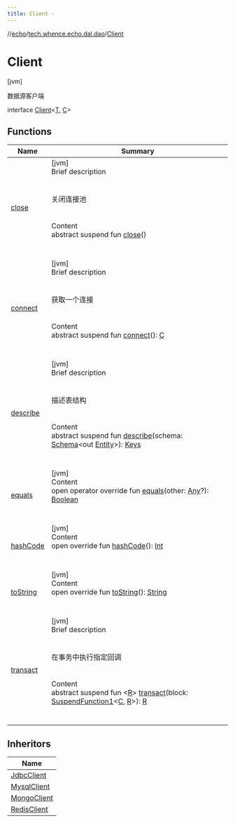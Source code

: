 ```yaml
---
title: Client -
---
```

//[echo](../../index.md)/[tech.whence.echo.dal.dao](../index.md)/[Client](index.md)



# Client  
 [jvm] 

数据源客户端

interface [Client](index.md)<[T](index.md), [C](index.md)>   


## Functions  
  
|  Name|  Summary| 
|---|---|
| [close](close.md)| [jvm]  <br>Brief description  <br><br><br>关闭连接池<br><br>  <br>Content  <br>abstract suspend fun [close](close.md)()  <br><br><br>
| [connect](connect.md)| [jvm]  <br>Brief description  <br><br><br>获取一个连接<br><br>  <br>Content  <br>abstract suspend fun [connect](connect.md)(): [C](index.md)  <br><br><br>
| [describe](describe.md)| [jvm]  <br>Brief description  <br><br><br>描述表结构<br><br>  <br>Content  <br>abstract suspend fun [describe](describe.md)(schema: [Schema](../../tech.whence.echo.dal.schema/-schema/index.md)<out [Entity](../../tech.whence.echo.dal.entity/-entity/index.md)>): [Keys](../../tech.whence.echo.dal.schema.key/-keys/index.md)  <br><br><br>
| [equals](../../tech.whence.echo.webclient.response.exception/-response-unrecognized-exception/index.md#kotlin/Any/equals/#kotlin.Any?/PointingToDeclaration/)| [jvm]  <br>Content  <br>open operator override fun [equals](../../tech.whence.echo.webclient.response.exception/-response-unrecognized-exception/index.md#kotlin/Any/equals/#kotlin.Any?/PointingToDeclaration/)(other: [Any](https://kotlinlang.org/api/latest/jvm/stdlib/kotlin/-any/index.html)?): [Boolean](https://kotlinlang.org/api/latest/jvm/stdlib/kotlin/-boolean/index.html)  <br><br><br>
| [hashCode](../../tech.whence.echo.webclient.response.exception/-response-unrecognized-exception/index.md#kotlin/Any/hashCode/#/PointingToDeclaration/)| [jvm]  <br>Content  <br>open override fun [hashCode](../../tech.whence.echo.webclient.response.exception/-response-unrecognized-exception/index.md#kotlin/Any/hashCode/#/PointingToDeclaration/)(): [Int](https://kotlinlang.org/api/latest/jvm/stdlib/kotlin/-int/index.html)  <br><br><br>
| [toString](../../tech.whence.echo.webclient.response.exception/-response-unrecognized-exception/index.md#kotlin/Any/toString/#/PointingToDeclaration/)| [jvm]  <br>Content  <br>open override fun [toString](../../tech.whence.echo.webclient.response.exception/-response-unrecognized-exception/index.md#kotlin/Any/toString/#/PointingToDeclaration/)(): [String](https://kotlinlang.org/api/latest/jvm/stdlib/kotlin/-string/index.html)  <br><br><br>
| [transact](transact.md)| [jvm]  <br>Brief description  <br><br><br>在事务中执行指定回调<br><br>  <br>Content  <br>abstract suspend fun <[R](transact.md)> [transact](transact.md)(block: [SuspendFunction1](https://kotlinlang.org/api/latest/jvm/stdlib/kotlin.coroutines/-suspend-function1/index.html)<[C](index.md), [R](transact.md)>): [R](transact.md)  <br><br><br>


## Inheritors  
  
|  Name| 
|---|
| [JdbcClient](../../tech.whence.echo.support.jdbc.driver.general/-jdbc-client/index.md)
| [MysqlClient](../../tech.whence.echo.support.jdbc.driver.mysql/-mysql-client/index.md)
| [MongoClient](../../tech.whence.echo.support.mongo/-mongo-client/index.md)
| [RedisClient](../../tech.whence.echo.support.redis/-redis-client/index.md)

